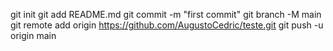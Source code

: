 
git init
git add README.md
git commit -m "first commit"
git branch -M main
git remote add origin https://github.com/AugustoCedric/teste.git
git push -u origin main
